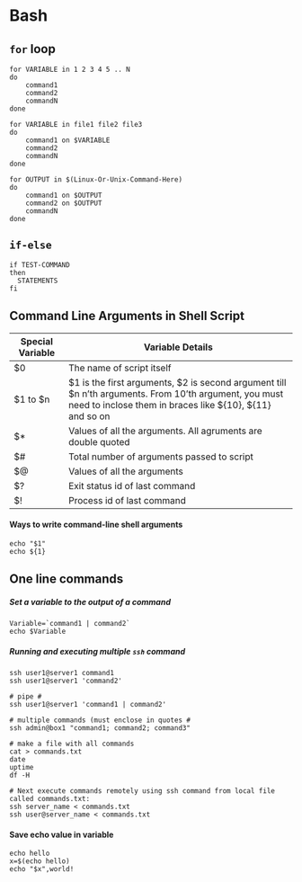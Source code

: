 # Bash

## `for` loop

```
for VARIABLE in 1 2 3 4 5 .. N
do
	command1
	command2
	commandN
done
```

```
for VARIABLE in file1 file2 file3
do
	command1 on $VARIABLE
	command2
	commandN
done
```

```
for OUTPUT in $(Linux-Or-Unix-Command-Here)
do
	command1 on $OUTPUT
	command2 on $OUTPUT
	commandN
done
```

## `if-else`

```
if TEST-COMMAND
then
  STATEMENTS
fi
```

## Command Line Arguments in Shell Script
|  Special Variable      |  Variable Details |
| ----------- | ----------- |
|   $0    |   The name of script itself     |
|  $1 to $n	  |   $1 is the first arguments, $2 is second argument till $n n’th arguments. From 10’th argument, you must need to inclose them in braces like ${10}, ${11} and so on      |
|   $*     |  Values of all the arguments. All agruments are double quoted      |
|  $#   |   Total number of arguments passed to script      |
|    $@    |    Values of all the arguments    |
|  $?   |    	Exit status id of last command     |
| $!      |    Process id of last command    |

#### Ways to write command-line shell arguments
```
echo "$1"
echo ${1}
```


## One line commands

##### Set a variable to the output of a command

```
Variable=`command1 | command2`
echo $Variable
```

##### Running and executing multiple `ssh` command
```
ssh user1@server1 command1
ssh user1@server1 'command2'

# pipe #
ssh user1@server1 'command1 | command2'

# multiple commands (must enclose in quotes #
ssh admin@box1 "command1; command2; command3"

# make a file with all commands
cat > commands.txt
date
uptime
df -H

# Next execute commands remotely using ssh command from local file called commands.txt:
ssh server_name < commands.txt
ssh user@server_name < commands.txt
```

#### Save echo value in variable
```
echo hello   
x=$(echo hello)  
echo "$x",world!  
```
